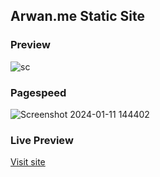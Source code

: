 ## Arwan.me Static Site

### Preview
![sc](https://github.com/aifit/arwanmev2/assets/31202570/dd5d0dec-0b4a-4114-a254-f271d16a34fa)


### Pagespeed
![Screenshot 2024-01-11 144402](https://github.com/aifit/arwanmev2/assets/31202570/27897d63-61a4-4fc5-81a6-3abcf8fc2697)

### Live Preview
[Visit site](https://arwan.me)

